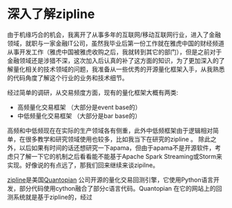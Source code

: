 # 深入了解zipline

由于机缘巧合的机会，我离开了从事多年的互联网/移动互联网行业，进入了金融领域，就职与一家金融IT公司，虽然我毕业后第一份工作就在雅虎中国的财经频道从事开发工作（雅虎中国被雅虎收购之后，我就转到其它的部门），但是之前对于金融领域还是涉猎不深，这次加入后认真的补了这方面的知识，为了更加深入的了解量化相关的技术领域的问题，我准备从一些优秀的开源量化框架入手，从我熟悉的代码角度了解这个行业的业务和技术细节。

经过简单的调研，从交易频度方面，现有的量化框架大概有两类:

* 高频量化交易框架 （大部分是event base的）
* 中低频量化交易框架 （大部分是bar base的）

高频和中低频现在在实际的生产领域各有侧重，此外中低频框架由于逻辑相对简单，在很多教学和研究领域使用也较多，比如我当下在研究的zipline 。 除此之外，以后如果有时间的话还想研究一下apama，但由于apama不是开源软件，考虑只了解一下它的机制之后看看能不能基于Apache Spark Streaming或Storm来实现。好像说的有点远了，那我们回来继续来谈zipilne。

[zipline](http://zipline.io)是美国[Quantopian](https://quantopian.com) 公司开源的量化交易回测引擎，它使用Python语言开发，部分代码使用cython融合了部分c语言代码。Quantopian 在它的网站上的回测系统就是基于zipline的，经过

